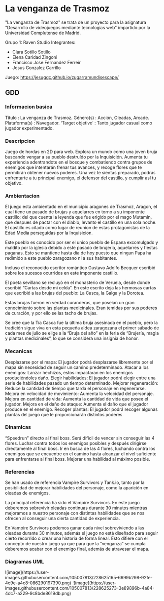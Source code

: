 # La venganza de Trasmoz

"La venganza de Trasmoz" se trata de un proyecto para la asignatura "Desarrollo de videojuegos mediante tecnologias web" impartido por la Universidad Complutense de Madrid. 

Grupo 1: Raven Studio
Integrantes:
<ul>
<li> Clara Sotillo Sotillo </li>
<li> Elena Caridad Zingoni </li>
<li> Francisco Jose Fernandez Ferreir </li>
<li> Jesus Gonzalez Carrillo </li>
</ul>

Juego: https://jesuggc.github.io/zugarramundisescape/

<h2> GDD </h2>
<h3>Informacion basica</h3>
Título			: La venganza de Trasmoz.
Género(s)		: Acción, Oleadas, Arcade.
Plataforma(s)	: Navegador.
‘Target objetivo’	: Tanto jugador casual como jugador experimentado.


<h3>Descripcion </h3>
Juego de hordas en 2D para web. Explora un mundo como una joven bruja buscando vengar a su pueblo destruído por la Inquisición. Aumenta tu experiencia adentrandote en el bosque y combatiendo contra grupos de enemigos que intentarán frenar tus avances, y recoge flores que te permitirán obtener nuevos poderes. Una vez te sientas preparado, podrás enfrentarte a tu principal enemigo, el defensor del castillo, y cumplir así tu objetivo.

<h3>Ambientacion</h3>
El juego esta ambientado en el municipio aragones de Trasmoz, Aragon, el cual tiene un pasado de brujas y aquelarres en torno a su imponente castillo; del que cuenta la leyenda que fue erigido por el mago Mutamin, que despues de pactar con el diablo, levanto el castillo en una sola noche. El castillo es citado como lugar de reunion de estas protagonistas de la Edad Media perseguidas por la Inquisicion. 

Este pueblo es conocido por ser el unico pueblo de Espana excomulgado y maldito por la iglesia debido a este pasado de brujeria, aquelarres y fiestas paganas. Esto se mantiene hasta dia de hoy puesto que ningun Papa ha redimido a este pueblo zaragozano ni a sus habitantes.

Incluso el reconocido escritor romántico Gustavo Adolfo Becquer escribió sobre los sucesos ocurridos en este imponente castillo.

El poeta sevillano se recluyó en el monasterio de Veruela, desde donde escribió “Cartas desde mi celda”. En este escrito deja las hermosas cartas que escribió a las brujas del pueblo: La Casca, la Galga y la Dorotea.

Estas brujas fueron en verdad curanderas, que poseían un gran conocimiento sobre las plantas medicinales. Eran temidas por sus poderes de curación, y por ello se las tacho de brujas.

Se cree que la Tía Casca fue la última bruja asesinada en el pueblo, pero la tradición sigue viva en esta pequeña aldea zaragozana el primer sábado de cada mes de julio se elige a la “Bruja del año” en la feria de “Brujería, magia y plantas medicinales”, lo que se considera una insignia de honor.

<h3> Mecanicas</h3>
Desplazarse por el mapa: El jugador podrá desplazarse libremente por el mapa sin necesidad de seguir un camino predeterminado.
Atacar a los enemigos: Lanzar hechizos, estos impactaran en los enemigos produciéndoles daño.
Elegir habilidades: El jugador podrá elegir entre una serie de habilidades pasado un tiempo determinado.
    Mejorar regeneración: Reduce la cantidad de tiempo que tarda el personaje en regenerarse.
    Mejora en velocidad de movimiento: Aumenta la velocidad del personaje.
    Mejora en cantidad de vida: Aumenta la cantidad de vida que posee el jugador.
    Mejora en el daño de ataque: Aumenta el daño que el jugador produce en el enemigo.
Recoger plantas: El jugador podrá recoger algunas plantas del juego que le proporcionarán distintos poderes.

<h3> Dinamicas</h3>
“Speedrun” directo al final boss. Será difícil de vencer sin conseguir las 4 flores.
Luchar contra todos los enemigos posibles y después dirigirse directamente al final boss.
Ir en busca de las 4 flores, luchando contra los enemigos que se encuentre en el camino hasta alcanzar el nivel suficiente para enfrentarse al final boss.
Mejorar una habilidad al máximo posible.

<h3> Referencias</h3>
Se han usado de referencia Vampire Survivors y Tank.io, tanto por la posibilidad de mejorar habilidades del personaje, como la aparición en oleadas de enemigos.

La principal referencia ha sido el Vampire Survivors. En este juego deberemos sobrevivir oleadas continuas durante 30 minutos mientras mejoramos a nuestro personaje con distintas habilidades que se nos ofrecen al conseguir una cierta cantidad de experiencia.

En Vampire Survivors podemos ganar cada nivel sobreviviendo a las oleadas durante 30 minutos, además el juego no está diseñado para seguir cierto recorrido o crear una historia de forma lineal. Esto difiere con el concepto de nuestro juego ya que para que la “venganza” se cumpla deberemos acabar con el enemigo final, además de atravesar el mapa.

<h3>Diagramas UML</h3>
![image](https://user-images.githubusercontent.com/105007813/228625165-6999b298-92fe-4c9e-a4c8-086290197390.png)
![image](https://user-images.githubusercontent.com/105007813/228625273-3e89896b-4a84-4dc7-a229-9c8bde8619db.png)
